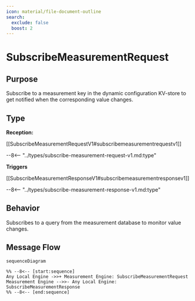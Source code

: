 ```yaml
---
icon: material/file-document-outline
search:
  exclude: false
  boost: 2
---
```


<div class="message" markdown>

# SubscribeMeasurementRequest

## Purpose

<!-- --8<-- [start:purpose] -->
Subscribe to a measurement key in the dynamic configuration KV-store to get notified when the corresponding value changes.
<!-- --8<-- [end:purpose] -->

## Type

<!-- --8<-- [start:type] -->
**Reception:**

[[SubscribeMeasurementRequestV1#subscribemeasurementrequestv1]]

--8<-- "../types/subscribe-measurement-request-v1.md:type"

**Triggers**

[[SubscribeMeasurementResponseV1#subscribemeasurementresponsev1]]

--8<-- "../types/subscribe-measurement-response-v1.md:type"

<!-- --8<-- [end:type] -->

## Behavior

<!-- --8<-- [start:behavior] -->
Subscribes to a query from the measurement database to monitor value changes.
<!-- --8<-- [end:behavior] -->

## Message Flow

<!-- --8<-- [start:messages] -->
```mermaid
sequenceDiagram

%% --8<-- [start:sequence]
Any Local Engine ->>+ Measurement Engine: SubscribeMeasurementRequest
Measurement Engine -->>- Any Local Engine: SubscribeMeasurementResponse
%% --8<-- [end:sequence]
```

<!-- --8<-- [end:messages] -->

</div>

